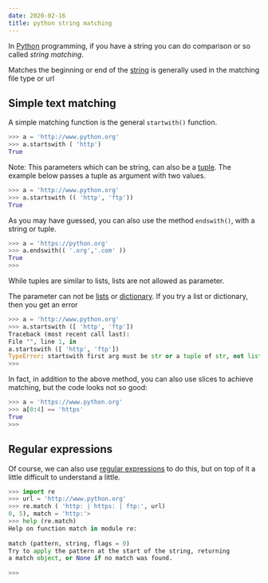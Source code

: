 ```yaml
---
date: 2020-02-16
title: python string matching
---
```

In [Python](https://python.org) programming, if you have a string you can do comparison or so called *string matching*.

Matches the beginning or end of the [string](https://pythonbasics.org/strings/) is generally used in the matching file type or url

## Simple text matching

A simple matching function is the general `startwith()` function.

```python
>>> a = 'http://www.python.org'
>>> a.startswith ( 'http')
True
```

Note: This parameters which can be string, can also be a [tuple](https://pythonprogramminglanguage.com/tuples/). The example below passes a tuple as argument with two values.

```python
>>> a = 'http://www.python.org'
>>> a.startswith (( 'http', 'ftp'))
True
```

As you may have guessed, you can also use the method `endswith()`, with a string or tuple.

```python
>>> a = 'https://python.org'
>>> a.endswith(( '.org','.com' ))
True
>>> 
```

While tuples are similar to lists, lists are not allowed as parameter.

The parameter can not be [lists](https://pythonbasics.org/list/) or [dictionary](https://pythonprogramminglanguage.com/dictionary). If you try a list or dictionary, then you get an error

```python
>>> a = 'http://www.python.org'
>>> a.startswith ([ 'http', 'ftp'])
Traceback (most recent call last):
File "", line 1, in
a.startswith ([ 'http', 'ftp'])
TypeError: startswith first arg must be str or a tuple of str, not list
>>>
```

In fact, in addition to the above method, you can also use slices to achieve matching, but the code looks not so good:

```python
>>> a = 'https://www.python.org'
>>> a[0:4] == 'https'
True
>>>
```

## Regular expressions

Of course, we can also use [regular expressions](https://docs.python.org/3.8/howto/regex.html) to do this, but on top of it a little difficult to understand a little.

```python
>>> import re
>>> url = 'http://www.python.org'
>>> re.match ( 'http: | https: | ftp:', url)
0, 5), match = 'http:'>
>>> help (re.match)
Help on function match in module re:
      
match (pattern, string, flags = 0)
Try to apply the pattern at the start of the string, returning
a match object, or None if no match was found.
 
>>>
```

